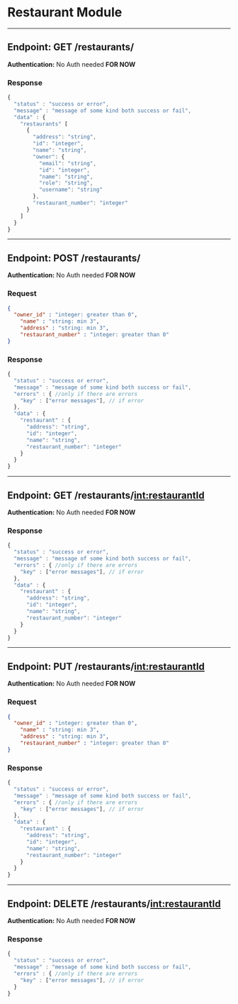 # Restaurant Module
---


## Endpoint: GET /restaurants/
**Authentication:** No Auth needed __FOR NOW__

### Response
```javascript
{
  "status" : "success or error",
  "message" : "message of some kind both success or fail",
  "data" : {
    "restaurants" [
      {
        "address": "string",
        "id": "integer",
        "name": "string",
        "owner": {
          "email": "string",
          "id": "integer",
          "name": "string",
          "role": "string",
          "username": "string"
        },
        "restaurant_number": "integer"
      }
    ]
  }
}
```
---

## Endpoint: POST  /restaurants/
**Authentication:** No Auth needed __FOR NOW__

### Request
```JSON
{
  "owner_id" : "integer: greater than 0",
 	"name" : "string: min 3",
 	"address" : "string: min 3",
 	"restaurant_number" : "integer: greater than 0"
}
```

### Response
```javascript
{
  "status" : "success or error",
  "message" : "message of some kind both success or fail",
  "errors" : { //only if there are errors
    "key" : ["error messages"], // if error
  },
  "data" : {
    "restaurant" : {
      "address": "string",
      "id": "integer",
      "name": "string",
      "restaurant_number": "integer"
    }
  }
}
```
---

## Endpoint: GET  /restaurants/<int:restaurantId>

**Authentication:** No Auth needed __FOR NOW__


### Response
```javascript
{
  "status" : "success or error",
  "message" : "message of some kind both success or fail",
  "errors" : { //only if there are errors
    "key" : ["error messages"], // if error
  },
  "data" : {
    "restaurant" : {
      "address": "string",
      "id": "integer",
      "name": "string",
      "restaurant_number": "integer"
    }
  }
}
```
---

## Endpoint: PUT  /restaurants/<int:restaurantId>
**Authentication:** No Auth needed __FOR NOW__

### Request
```JSON
{
  "owner_id" : "integer: greater than 0",
 	"name" : "string: min 3",
 	"address" : "string: min 3",
 	"restaurant_number" : "integer: greater than 0"
}
```

### Response
```javascript
{
  "status" : "success or error",
  "message" : "message of some kind both success or fail",
  "errors" : { //only if there are errors
    "key" : ["error messages"], // if error
  },
  "data" : {
    "restaurant" : {
      "address": "string",
      "id": "integer",
      "name": "string",
      "restaurant_number": "integer"
    }
  }
}
```
---

## Endpoint: DELETE  /restaurants/<int:restaurantId>

**Authentication:** No Auth needed __FOR NOW__


### Response
```javascript
{
  "status" : "success or error",
  "message" : "message of some kind both success or fail",
  "errors" : { //only if there are errors
    "key" : ["error messages"], // if error
  }
}
```

